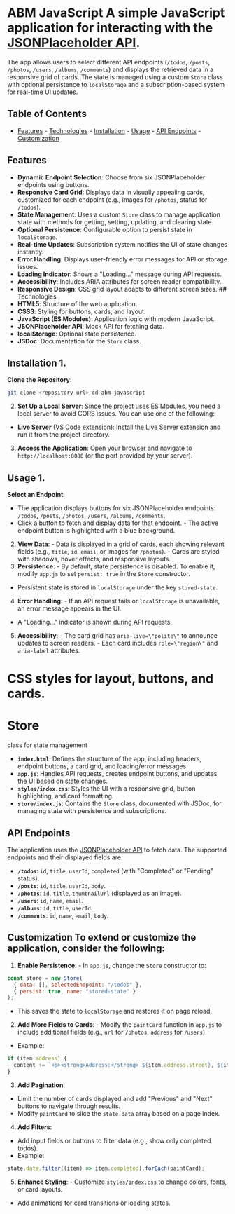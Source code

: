 # ABM JavaScript A simple JavaScript application for interacting with the [JSONPlaceholder API](https://jsonplaceholder.typicode.com/).

The app allows users to select different API endpoints (`/todos`, `/posts`, `/photos`, `/users`, `/albums`, `/comments`) and displays the retrieved data in a responsive grid of cards.
The state is managed using a custom `Store` class with optional persistence to `localStorage` and a subscription-based system for real-time UI updates.

## Table of Contents

- [Features](#features) - [Technologies](#technologies) - [Installation](#installation) - [Usage](#usage) - [API Endpoints](#api-endpoints) - [Customization](#customization)

## Features

- **Dynamic Endpoint Selection**: Choose from six JSONPlaceholder endpoints using buttons.
- **Responsive Card Grid**: Displays data in visually appealing cards, customized for each endpoint (e.g., images for `/photos`, status for `/todos`).
- **State Management**: Uses a custom `Store` class to manage application state with methods for getting, setting, updating, and clearing state.
- **Optional Persistence**: Configurable option to persist state in `localStorage`.
- **Real-time Updates**: Subscription system notifies the UI of state changes instantly.
- **Error Handling**: Displays user-friendly error messages for API or storage issues.
- **Loading Indicator**: Shows a \"Loading...\" message during API requests.
- **Accessibility**: Includes ARIA attributes for screen reader compatibility.
- **Responsive Design**: CSS grid layout adapts to different screen sizes. ## Technologies
- **HTML5**: Structure of the web application.
- **CSS3**: Styling for buttons, cards, and layout.
- **JavaScript (ES Modules)**: Application logic with modern JavaScript.
- **JSONPlaceholder API**: Mock API for fetching data.
- **localStorage**: Optional state persistence.
- **JSDoc**: Documentation for the `Store` class.

## Installation 1.

**Clone the Repository**:

```bash
git clone <repository-url> cd abm-javascript
```

2. **Set Up a Local Server**: Since the project uses ES Modules, you need a local server to avoid CORS issues.
   You can use one of the following:

- **Live Server** (VS Code extension): Install the Live Server extension and run it from the project directory.

3. **Access the Application**: Open your browser and navigate to `http://localhost:8080` (or the port provided by your server).

## Usage 1.

**Select an Endpoint**:

- The application displays buttons for six JSONPlaceholder endpoints: `/todos`, `/posts`, `/photos`, `/users`, `/albums`, `/comments`.
- Click a button to fetch and display data for that endpoint. - The active endpoint button is highlighted with a blue background.

2. **View Data**: - Data is displayed in a grid of cards, each showing relevant fields (e.g., `title`, `id`, `email`, or images for `/photos`). - Cards are styled with shadows, hover effects, and responsive layouts.
3. **Persistence**: - By default, state persistence is disabled. To enable it, modify `app.js` to set `persist: true` in the `Store` constructor.

- Persistent state is stored in `localStorage` under the key `stored-state`.

4. **Error Handling**: - If an API request fails or `localStorage` is unavailable, an error message appears in the UI.

- A \"Loading...\" indicator is shown during API requests.

5. **Accessibility**: - The card grid has `aria-live=\"polite\"` to announce updates to screen readers. - Each card includes `role=\"region\"` and `aria-label` attributes.

# CSS styles for layout, buttons, and cards.

# Store

class for state management

- **`index.html`**: Defines the structure of the app, including headers, endpoint buttons, a card grid, and loading/error messages.
- **`app.js`**: Handles API requests, creates endpoint buttons, and updates the UI based on state changes.
- **`styles/index.css`**: Styles the UI with a responsive grid, button highlighting, and card formatting.
- **`store/index.js`**: Contains the `Store` class, documented with JSDoc, for managing state with persistence and subscriptions.

## API Endpoints

The application uses the [JSONPlaceholder API](https://jsonplaceholder.typicode.com/) to fetch data. The supported endpoints and their displayed fields are:

- **`/todos`**: `id`, `title`, `userId`, `completed` (with \"Completed\" or \"Pending\" status).
- **`/posts`**: `id`, `title`, `userId`, `body`.
- **`/photos`**: `id`, `title`, `thumbnailUrl` (displayed as an image).
- **`/users`**: `id`, `name`, `email`.
- **`/albums`**: `id`, `title`, `userId`.
- **`/comments`**: `id`, `name`, `email`, `body`.

## Customization To extend or customize the application, consider the following:

1. **Enable Persistence**: - In `app.js`, change the `Store` constructor to:

```javascript
const store = new Store(
  { data: [], selectedEndpoint: "/todos" },
  { persist: true, name: "stored-state" }
);
```

- This saves the state to `localStorage` and restores it on page reload.

2. **Add More Fields to Cards**: - Modify the `paintCard` function in `app.js` to include additional fields (e.g., `url` for `/photos`, `address` for `/users`).

- Example:

```javascript
if (item.address) {
  content += `<p><strong>Address:</strong> ${item.address.street}, ${item.address.city}</p>`;
}
```

3. **Add Pagination**:

- Limit the number of cards displayed and add \"Previous\" and \"Next\" buttons to navigate through results.
- Modify `paintCard` to slice the `state.data` array based on a page index.

4. **Add Filters**:

- Add input fields or buttons to filter data (e.g., show only completed todos).
- Example:

```javascript
state.data.filter((item) => item.completed).forEach(paintCard);
```

5. **Enhance Styling**: - Customize `styles/index.css` to change colors, fonts, or card layouts.

- Add animations for card transitions or loading states.
